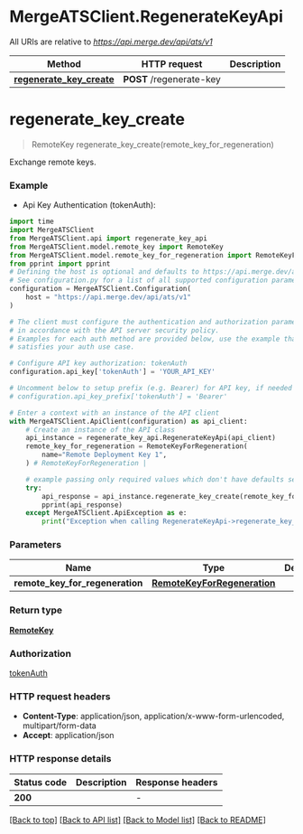 # MergeATSClient.RegenerateKeyApi

All URIs are relative to *https://api.merge.dev/api/ats/v1*

Method | HTTP request | Description
------------- | ------------- | -------------
[**regenerate_key_create**](RegenerateKeyApi.md#regenerate_key_create) | **POST** /regenerate-key | 


# **regenerate_key_create**
> RemoteKey regenerate_key_create(remote_key_for_regeneration)



Exchange remote keys.

### Example

* Api Key Authentication (tokenAuth):
```python
import time
import MergeATSClient
from MergeATSClient.api import regenerate_key_api
from MergeATSClient.model.remote_key import RemoteKey
from MergeATSClient.model.remote_key_for_regeneration import RemoteKeyForRegeneration
from pprint import pprint
# Defining the host is optional and defaults to https://api.merge.dev/api/ats/v1
# See configuration.py for a list of all supported configuration parameters.
configuration = MergeATSClient.Configuration(
    host = "https://api.merge.dev/api/ats/v1"
)

# The client must configure the authentication and authorization parameters
# in accordance with the API server security policy.
# Examples for each auth method are provided below, use the example that
# satisfies your auth use case.

# Configure API key authorization: tokenAuth
configuration.api_key['tokenAuth'] = 'YOUR_API_KEY'

# Uncomment below to setup prefix (e.g. Bearer) for API key, if needed
# configuration.api_key_prefix['tokenAuth'] = 'Bearer'

# Enter a context with an instance of the API client
with MergeATSClient.ApiClient(configuration) as api_client:
    # Create an instance of the API class
    api_instance = regenerate_key_api.RegenerateKeyApi(api_client)
    remote_key_for_regeneration = RemoteKeyForRegeneration(
        name="Remote Deployment Key 1",
    ) # RemoteKeyForRegeneration | 

    # example passing only required values which don't have defaults set
    try:
        api_response = api_instance.regenerate_key_create(remote_key_for_regeneration)
        pprint(api_response)
    except MergeATSClient.ApiException as e:
        print("Exception when calling RegenerateKeyApi->regenerate_key_create: %s\n" % e)
```

### Parameters

Name | Type | Description  | Notes
------------- | ------------- | ------------- | -------------
 **remote_key_for_regeneration** | [**RemoteKeyForRegeneration**](RemoteKeyForRegeneration.md)|  |

### Return type

[**RemoteKey**](RemoteKey.md)

### Authorization

[tokenAuth](../README.md#tokenAuth)

### HTTP request headers

 - **Content-Type**: application/json, application/x-www-form-urlencoded, multipart/form-data
 - **Accept**: application/json

### HTTP response details
| Status code | Description | Response headers |
|-------------|-------------|------------------|
**200** |  |  -  |

[[Back to top]](#) [[Back to API list]](../README.md#documentation-for-api-endpoints) [[Back to Model list]](../README.md#documentation-for-models) [[Back to README]](../README.md)

